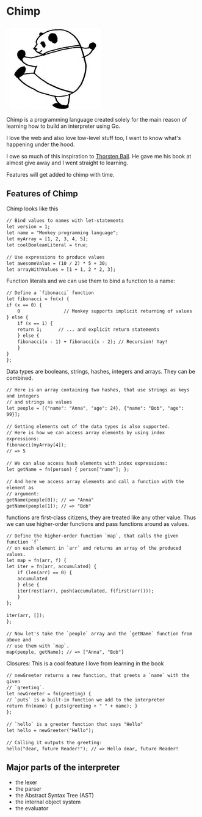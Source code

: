 # Chimp

![chimp](chi.jpeg)

Chimp is a programming language created solely for the main reason of learning how to build an interpreter using Go.

I love the web and also love low-level stuff too, I want to know what's happening under the hood.

I owe so much of this inspiration to [Thorsten Ball](https://twitter.com/thorstenball). He gave me his book at almost give away and I went straight to learning.

Features will get added to chimp with time.

## Features of Chimp

Chimp looks like this

    // Bind values to names with let-statements
    let version = 1;
    let name = "Monkey programming language";
    let myArray = [1, 2, 3, 4, 5];
    let coolBooleanLiteral = true;

    // Use expressions to produce values
    let awesomeValue = (10 / 2) * 5 + 30;
    let arrayWithValues = [1 + 1, 2 * 2, 3];

Function literals and we can use them to bind a function to a name:

    // Define a `fibonacci` function
    let fibonacci = fn(x) {
    if (x == 0) {
        0                // Monkey supports implicit returning of values
    } else {
        if (x == 1) {
        return 1;      // ... and explicit return statements
        } else {
        fibonacci(x - 1) + fibonacci(x - 2); // Recursion! Yay!
        }
    }
    };

Data types are booleans, strings, hashes, integers and arrays. They can be combined.

    // Here is an array containing two hashes, that use strings as keys and integers
    // and strings as values
    let people = [{"name": "Anna", "age": 24}, {"name": "Bob", "age": 99}];

    // Getting elements out of the data types is also supported.
    // Here is how we can access array elements by using index expressions:
    fibonacci(myArray[4]);
    // => 5

    // We can also access hash elements with index expressions:
    let getName = fn(person) { person["name"]; };

    // And here we access array elements and call a function with the element as
    // argument:
    getName(people[0]); // => "Anna"
    getName(people[1]); // => "Bob"

functions are first-class citizens, they are treated like any other value. Thus we can use higher-order functions and pass functions around as values.

    // Define the higher-order function `map`, that calls the given function `f`
    // on each element in `arr` and returns an array of the produced values.
    let map = fn(arr, f) {
    let iter = fn(arr, accumulated) {
        if (len(arr) == 0) {
        accumulated
        } else {
        iter(rest(arr), push(accumulated, f(first(arr))));
        }
    };

    iter(arr, []);
    };

    // Now let's take the `people` array and the `getName` function from above and
    // use them with `map`.
    map(people, getName); // => ["Anna", "Bob"]

Closures: This is a cool feature I love from learning in the book

    // newGreeter returns a new function, that greets a `name` with the given
    // `greeting`.
    let newGreeter = fn(greeting) {
    // `puts` is a built-in function we add to the interpreter
    return fn(name) { puts(greeting + " " + name); }
    };

    // `hello` is a greeter function that says "Hello"
    let hello = newGreeter("Hello");

    // Calling it outputs the greeting:
    hello("dear, future Reader!"); // => Hello dear, future Reader!

## Major parts of the interpreter

* the lexer
* the parser
* the Abstract Syntax Tree (AST)
* the internal object system
* the evaluator
